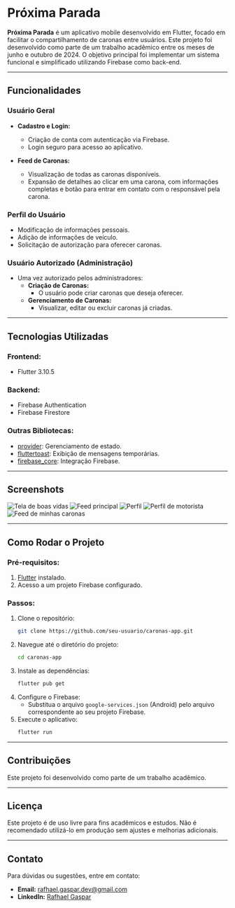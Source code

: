 # Próxima Parada

**Próxima Parada** é um aplicativo mobile desenvolvido em Flutter, focado em facilitar o compartilhamento de caronas entre usuários. Este projeto foi desenvolvido como parte de um trabalho acadêmico entre os meses de junho e outubro de 2024. O objetivo principal foi implementar um sistema funcional e simplificado utilizando Firebase como back-end.

---

## **Funcionalidades**

### **Usuário Geral**
- **Cadastro e Login:**
  - Criação de conta com autenticação via Firebase.
  - Login seguro para acesso ao aplicativo.

- **Feed de Caronas:**
  - Visualização de todas as caronas disponíveis.
  - Expansão de detalhes ao clicar em uma carona, com informações completas e botão para entrar em contato com o responsável pela carona.

### **Perfil do Usuário**
- Modificação de informações pessoais.
- Adição de informações de veículo.
- Solicitação de autorização para oferecer caronas.

### **Usuário Autorizado (Administração)**
- Uma vez autorizado pelos administradores:
  - **Criação de Caronas:**
    - O usuário pode criar caronas que deseja oferecer.
  - **Gerenciamento de Caronas:**
    - Visualizar, editar ou excluir caronas já criadas.

---

## **Tecnologias Utilizadas**

### **Frontend:**
- Flutter 3.10.5

### **Backend:**
- Firebase Authentication
- Firebase Firestore

### **Outras Bibliotecas:**
- [provider](https://pub.dev/packages/provider): Gerenciamento de estado.
- [fluttertoast](https://pub.dev/packages/fluttertoast): Exibição de mensagens temporárias.
- [firebase_core](https://pub.dev/packages/firebase_core): Integração Firebase.

---

## **Screenshots**
![Tela de boas vidas](https://github.com/user-attachments/assets/2e32bd7c-58a6-4244-b90c-b68f0254671c)
![Feed principal](https://github.com/user-attachments/assets/a5b56268-c1c6-4ac8-8ab5-c361d43e306d)
![Perfil](https://github.com/user-attachments/assets/3483f40b-dafc-4cf7-af88-c88f5f984835)
![Perfil de motorista](https://github.com/user-attachments/assets/ef5ac8fb-7318-4f55-a284-c34a659baa7a)
![Feed de minhas caronas](https://github.com/user-attachments/assets/7d43a409-164b-4c3f-92e9-79236a6b89a9)

---

## **Como Rodar o Projeto**

### **Pré-requisitos:**
1. [Flutter](https://flutter.dev/docs/get-started/install) instalado.
2. Acesso a um projeto Firebase configurado.

### **Passos:**
1. Clone o repositório:
   ```bash
   git clone https://github.com/seu-usuario/caronas-app.git
   ```
2. Navegue até o diretório do projeto:
   ```bash
   cd caronas-app
   ```
3. Instale as dependências:
   ```bash
   flutter pub get
   ```
4. Configure o Firebase:
   - Substitua o arquivo `google-services.json` (Android) pelo arquivo correspondente ao seu projeto Firebase.
5. Execute o aplicativo:
   ```bash
   flutter run
   ```

---

## **Contribuições**
Este projeto foi desenvolvido como parte de um trabalho acadêmico.

---

## **Licença**
Este projeto é de uso livre para fins acadêmicos e estudos. Não é recomendado utilizá-lo em produção sem ajustes e melhorias adicionais.

---

## **Contato**
Para dúvidas ou sugestões, entre em contato:
- **Email:** rafhael.gaspar.dev@gmail.com
- **LinkedIn:** [Rafhael Gaspar](https://www.linkedin.com/in/rafhael-gaspar-da-silva-9b090124a/)

